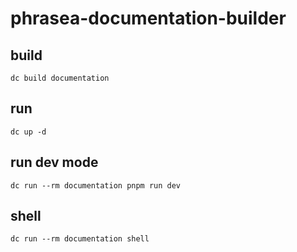 # phrasea-documentation-builder

## build
```shell
dc build documentation
```

## run
```shell
dc up -d
```

## run dev mode
```shell
dc run --rm documentation pnpm run dev
```

## shell
```shell
dc run --rm documentation shell
```
